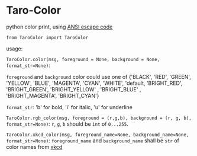 # Taro-Color
python color print, using [ANSI escape code](https://en.wikipedia.org/wiki/ANSI_escape_code)

```from TaroColor import TaroColor```

usage:

```TaroColor.color(msg, foreground = None, background = None, format_str=None)```:

```foreground``` and ```background``` color could use one of {'BLACK', 'RED', 'GREEN', 'YELLOW', 'BLUE', 'MAGENTA', 'CYAN', 'WHITE', 'default, 'BRIGHT_RED', 'BRIGHT_GREEN', 'BRIGHT_YELLOW' , 'BRIGHT_BLUE' , 'BRIGHT_MAGENTA', 'BRIGHT_CYAN'}

```format_str```: 'b' for bold, 'i' for italic, 'u' for underline

```TaroColor.rgb_color(msg, foreground = (r,g,b), background = (r, g, b), format_str=None)```:
```r```, ```g```, ```b``` should be ```int``` of ```0...255```.

```TaroColor.xkcd_color(msg, foreground_name=None, background_name=None, format_str=None)```:
```foreground_name``` and ```background_name``` shall be ```str``` of color names from [xkcd](https://xkcd.com/color/rgb/)
